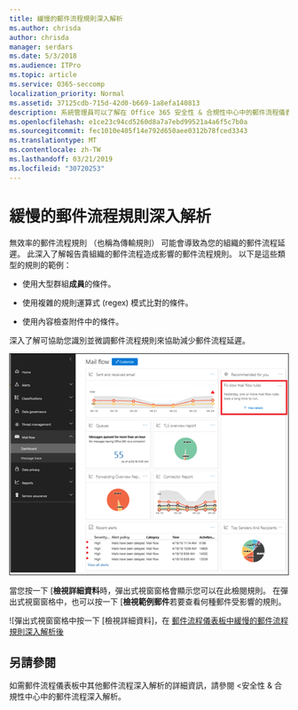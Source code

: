 ```yaml
---
title: 緩慢的郵件流程規則深入解析
ms.author: chrisda
author: chrisda
manager: serdars
ms.date: 5/3/2018
ms.audience: ITPro
ms.topic: article
ms.service: O365-seccomp
localization_priority: Normal
ms.assetid: 37125cdb-715d-42d0-b669-1a8efa140813
description: 系統管理員可以了解在 Office 365 安全性 & 合規性中心中的郵件流程儀表板中緩慢的郵件流程規則深入解析。
ms.openlocfilehash: e1ce23c94cd5260d8a7a7ebd99521a4a6f5c7b0a
ms.sourcegitcommit: fec1010e405f14e792d650aee0312b78fced3343
ms.translationtype: MT
ms.contentlocale: zh-TW
ms.lasthandoff: 03/21/2019
ms.locfileid: "30720253"
---
```

# <a name="slow-mail-flow-rules-insight"></a>緩慢的郵件流程規則深入解析

無效率的郵件流程規則 （也稱為傳輸規則） 可能會導致為您的組織的郵件流程延遲。 此深入了解報告貴組織的郵件流程造成影響的郵件流程規則。 以下是這些類型的規則的範例：

- 使用大型群組**成員**的條件。

- 使用複雜的規則運算式 (regex) 模式比對的條件。

- 使用內容檢查附件中的條件。

深入了解可協助您識別並微調郵件流程規則來協助減少郵件流程延遲。

![緩慢的郵件流程規則深入了解在 Office 365 安全性 & 合規性中心中的郵件流程儀表板](media/1dd90faa-f065-4b10-8b47-d35dc127fc26.png)

當您按一下 [**檢視詳細資料**時，彈出式視窗窗格會顯示您可以在此檢閱規則。 在彈出式視窗窗格中，也可以按一下 [**檢視範例郵件**若要查看何種郵件受影響的規則。

![彈出式視窗窗格中按一下 [檢視詳細資料]，在 [郵件流程儀表板中緩慢的郵件流程規則深入解析後](media/2cbd43b7-1f21-4338-a70c-7b50de5c69cd.png)

## <a name="see-also"></a>另請參閱

如需郵件流程儀表板中其他郵件流程深入解析的詳細資訊，請參閱 <<c0>安全性 &amp; 合規性中心中的郵件流程深入解析。
